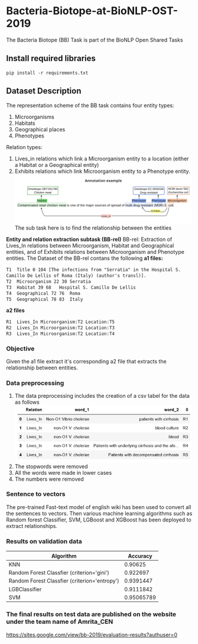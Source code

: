 # Bacteria-Biotope-at-BioNLP-OST-2019
The Bacteria Biotope (BB) Task is part of the BioNLP Open Shared Tasks 

## Install required libraries
```
pip install -r requirements.txt
```
## Dataset Description

The representation scheme of the BB task contains four entity types:

1.  Microorganisms
2.  Habitats
3.  Geographical places
4.  Phenotypes

Relation types:

1.  Lives_in relations which link a Microorganism entity to a location (either a Habitat or a Geographical entity)
2.  Exhibits relations which link Microorganism entity to a Phenotype entity.
![](images/annotation.png)
The sub task here is to find the relationship between the entities 

**Entity and relation extraction subtask (BB-rel)**
BB-rel: Extraction of Lives_In relations between Microorganism, Habitat and Geographical entities, and of Exhibits relations between Microorganism and Phenotype entities.
The Dataset of the BB-rel contans the following
**a1 files:**
```
T1	Title 0 104	[The infections from "Serratia" in the Hospital S. Camillo De Lellis of Roma (Italy) (author's transl)].
T2	Microorganism 22 30	Serratia
T3	Habitat 39 68	Hospital S. Camillo De Lellis
T4	Geographical 72 76	Roma
T5	Geographical 78 83	Italy
```
**a2 files**
```
R1	Lives_In Microorganism:T2 Location:T5
R2	Lives_In Microorganism:T2 Location:T3
R3	Lives_In Microorganism:T2 Location:T4
```

### Objective
Given the a1 file extract it's corresponding a2 file that extracts the relationship between entities.

### Data preprocessing
1.  The data preprocessing includes the creation of a csv tabel for the data as follows
![](images/preprossed.png)
2.  The stopwords were removed
3.  All the words were made in lower cases
4.  The numbers were removed

### Sentence to vectors

The pre-trained Fast-text model of english wiki has been used to convert all the sentences to vectors. 
Then various machine learning algorithms such as Random forest Classifier, SVM, LGBoost and XGBoost has been deployed to extract relationships.

### Results on validation data

| Algorithm  | Accuracy |
| ------------- | ------------- |
| KNN | 0.90625  |
| Random Forest Classfier (criterion='gini')  | 0.922697 |
|  Random Forest Classfier (criterion='entropy') | 0.9391447  |
| LGBClassifier | 0.9111842  |
| SVM |0.95065789  |

### The final results on test data are published on the website under the team name of Amrita_CEN
https://sites.google.com/view/bb-2019/evaluation-results?authuser=0


